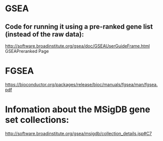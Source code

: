 # GSEA

## Code for running it using a pre-ranked gene list (instead of the raw data):
http://software.broadinstitute.org/gsea/doc/GSEAUserGuideFrame.html
GSEAPreranked Page

# FGSEA
https://bioconductor.org/packages/release/bioc/manuals/fgsea/man/fgsea.pdf

# Infomation about the MSigDB gene set collections:
http://software.broadinstitute.org/gsea/msigdb/collection_details.jsp#C7


